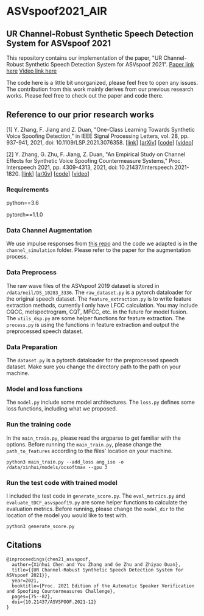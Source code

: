# ASVspoof2021_AIR
## UR Channel-Robust Synthetic Speech Detection System for ASVspoof 2021


This repository contains our implementation of the paper, "UR Channel-Robust Synthetic Speech Detection System for ASVspoof 2021".
[Paper link here](https://www.isca-speech.org/archive/asvspoof_2021/chen21_asvspoof.html) [Video link here](https://www.youtube.com/watch?v=-wKMOTp8Tt0)

The code here is a little bit unorganized, please feel free to open any issues. The contribution from this work mainly derives from our previous research works. Please feel free to check out the paper and code there.

## Reference to our prior research works
[1] Y. Zhang, F. Jiang and Z. Duan, "One-Class Learning Towards Synthetic Voice Spoofing Detection," in IEEE Signal Processing Letters, vol. 28, pp. 937-941, 2021, doi: 10.1109/LSP.2021.3076358. [[link](https://ieeexplore.ieee.org/document/9417604)] [[arXiv](https://arxiv.org/pdf/2010.13995.pdf)] [[code](https://github.com/yzyouzhang/AIR-ASVspoof)] [[video](https://www.youtube.com/watch?v=pX9aq8CaIvk)]

[2] Y. Zhang, G. Zhu, F. Jiang, Z. Duan, "An Empirical Study on Channel Effects for Synthetic Voice Spoofing Countermeasure Systems," Proc. Interspeech 2021, pp. 4309-4313, 2021, doi: 10.21437/Interspeech.2021-1820. [[link](https://www.isca-speech.org/archive/interspeech_2021/zhang21ea_interspeech.html)] [[arXiv](https://arxiv.org/pdf/2104.01320.pdf)] [[code](https://github.com/yzyouzhang/Empirical-Channel-CM)] [[video](https://www.youtube.com/watch?v=t6qtehKer6w)]


### Requirements
python==3.6

pytorch==1.1.0

### Data Channel Augmentation
We use impulse responses from [this repo](https://github.com/idiap/acoustic-simulator) and the code we adapted is in the `channel_simulation` folder. Please refer to the paper for the augmentation process.


### Data Preprocess
The raw wave files of the ASVspoof 2019 dataset is stored in `/data/neil/DS_10283_3336`.
The `raw_dataset.py` is a pytorch dataloader for the original speech dataset.
The `feature_extraction.py` is to write feature extraction methods, currently I only have LFCC calculation. You may include CQCC, melspectrogram, CQT, MFCC, etc. in the future for model fusion. The `utils_dsp.py` are some helper functions for feature extraction.
The `process.py` is using the functions in feature extraction and output the preprocessed speech dataset.

### Data Preparation
The `dataset.py` is a pytorch dataloader for the preprocessed speech dataset. 
Make sure you change the directory path to the path on your machine.

### Model and loss functions
The `model.py` include some model architectures.
The `loss.py` defines some loss functions, including what we proposed.

### Run the training code
In the `main_train.py`, please read the argparse to get familiar with the options.
Before running the `main_train.py`, please change the `path_to_features` according to the files' location on your machine.
```
python3 main_train.py --add_loss ang_iso -o /data/xinhui/models/ocsoftmax --gpu 3
```
### Run the test code with trained model
I included the test code in `generate_score.py`. The `eval_metrics.py` and `evaluate_tDCF_asvspoof19.py` are some helper functions to calculate the evaluation metrics.
Before running, please change the `model_dir` to the location of the model you would like to test with.
```
python3 generate_score.py
```

## Citations
```
@inproceedings{chen21_asvspoof,
  author={Xinhui Chen and You Zhang and Ge Zhu and Zhiyao Duan},
  title={{UR Channel-Robust Synthetic Speech Detection System for ASVspoof 2021}},
  year=2021,
  booktitle={Proc. 2021 Edition of the Automatic Speaker Verification and Spoofing Countermeasures Challenge},
  pages={75--82},
  doi={10.21437/ASVSPOOF.2021-12}
}
```

